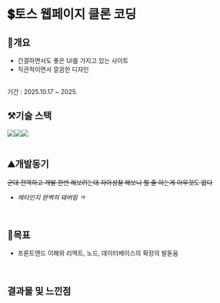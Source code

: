 # 💲토스 웹페이지 클론 코딩 
## 🔁개요
- 간결하면서도 좋은 UI를 가지고 있는 사이트
- 직관적이면서 깔끔한 디자인
<br>
기간 : 2025.10.17 ~ 2025.
<br>

## ⚒️기술 스택
<div style="display:flex; justify-contents: center;">
  <img src="https://img.shields.io/badge/HTML5-E34F26?style=for-the-badge&logo=html5&logoColor=white">
  <img src="https://img.shields.io/badge/CSS3-1572B6?style=for-the-badge&logo=css3&logoColor=white">
  <img src="https://img.shields.io/badge/JavaScript-323330?style=for-the-badge&logo=javascript&logoColor=F7DF1E">
</div>
<br>

## ⛰️개발동기 
~~군대 전역하고 개발 한번 해보려는데 자아성찰 해보니 할 줄 아는게 아무것도 없다~~
- <em>메타인지 완벽히 돼버림 ㅋ</em>
<br>

## 🚩목표
- 프론트엔드 이해와 리엑트, 노드, 데이터베이스의 확장의 발돋움
<br>

## 결과물 및 느낀점

<br>
